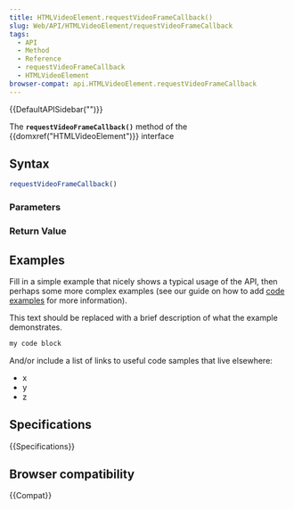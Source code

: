 ```yaml
---
title: HTMLVideoElement.requestVideoFrameCallback()
slug: Web/API/HTMLVideoElement/requestVideoFrameCallback
tags:
  - API
  - Method
  - Reference
  - requestVideoFrameCallback
  - HTMLVideoElement
browser-compat: api.HTMLVideoElement.requestVideoFrameCallback
---
```

{{DefaultAPISidebar("")}}

The **`requestVideoFrameCallback()`** method of the {{domxref("HTMLVideoElement")}} interface 

## Syntax

```js
requestVideoFrameCallback()
```

### Parameters



### Return Value



## Examples

Fill in a simple example that nicely shows a typical usage of the API, then perhaps some more complex examples (see our guide on how to add [code examples](/en-US/docs/MDN/Contribute/Structures/Code_examples) for more information).

This text should be replaced with a brief description of what the example demonstrates.

```js
my code block
```

And/or include a list of links to useful code samples that live elsewhere:

*   x
*   y
*   z

## Specifications

{{Specifications}}

## Browser compatibility

{{Compat}}

